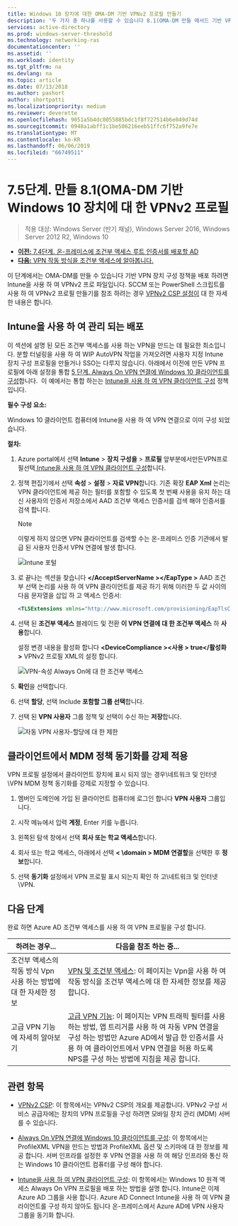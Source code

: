 ```yaml
---
title: Windows 10 장치에 대한 OMA-DM 기반 VPNv2 프로필 만들기
description: '두 가지 중 하나를 사용할 수 있습니다 8.1(OMA-DM 만들 메서드 기반 VPNv2 프로 파일입니다. '
services: active-directory
ms.prod: windows-server-threshold
ms.technology: networking-ras
documentationcenter: ''
ms.assetid: ''
ms.workload: identity
ms.tgt_pltfrm: na
ms.devlang: na
ms.topic: article
ms.date: 07/13/2018
ms.author: pashort
author: shortpatti
ms.localizationpriority: medium
ms.reviewer: deverette
ms.openlocfilehash: 9051a5b4dc8055885bdc1f8f727514b6e049d74d
ms.sourcegitcommit: 0948a1abff1c1be506216eeb51ffc6f752a9fe7e
ms.translationtype: MT
ms.contentlocale: ko-KR
ms.lasthandoff: 06/06/2019
ms.locfileid: "66749511"
---
```

# <a name="step-75-create-oma-dm-based-vpnv2-profiles-to-windows-10-devices"></a>7.5단계. 만들 8.1(OMA-DM 기반 Windows 10 장치에 대 한 VPNv2 프로필

>적용 대상: Windows Server (반기 채널), Windows Server 2016, Windows Server 2012 R2, Windows 10

- [**이전:** 7.4단계. 온-프레미스에 조건부 액세스 루트 인증서를 배포할 AD](vpn-deploy-cond-access-root-cert-to-on-premise-ad.md)
- [**다음:** VPN 작동 방식을 조건부 액세스에 알아봅니다.](https://docs.microsoft.com/windows/access-protection/vpn/vpn-conditional-access)

이 단계에서는 OMA-DM를 만들 수 있습니다 기반 VPN 장치 구성 정책을 배포 하려면 Intune을 사용 하 여 VPNv2 프로 파일입니다. SCCM 또는 PowerShell 스크립트를 사용 하 여 VPNv2 프로필 만들기를 참조 하려는 경우 [VPNv2 CSP 설정이](https://docs.microsoft.com/windows/client-management/mdm/vpnv2-csp) 대 한 자세한 내용은 합니다. 

## <a name="managed-deployment-using-intune"></a>Intune을 사용 하 여 관리 되는 배포

이 섹션에 설명 된 모든 조건부 액세스를 사용 하는 VPN을 만드는 데 필요한 최소입니다. 분할 터널링을 사용 하 여 WIP AutoVPN 작업을 가져오려면 사용자 지정 Intune 장치 구성 프로필을 만들거나 SSO는 다루지 않습니다. 아래에서 이전에 만든 VPN 프로필에 아래 설정을 통합 [5 단계. Always On VPN 연결에 Windows 10 클라이언트를 구성](always-on-vpn/deploy/vpn-deploy-client-vpn-connections.md)합니다.  이 예에서는 통합 하는는 [Intune을 사용 하 여 VPN 클라이언트 구성](always-on-vpn/deploy/vpn-deploy-client-vpn-connections.md#configure-the-vpn-client-by-using-intune) 정책입니다. 

**필수 구성 요소:**

Windows 10 클라이언트 컴퓨터에 Intune을 사용 하 여 VPN 연결으로 이미 구성 되었습니다.   


**절차:**

1. Azure portal에서 선택 **Intune** > **장치 구성을** > **프로필** 앞부분에서만든VPN프로필선택[ Intune을 사용 하 여 VPN 클라이언트 구성](always-on-vpn/deploy/vpn-deploy-client-vpn-connections.md#configure-the-vpn-client-by-using-intune)합니다.
    
2. 정책 편집기에서 선택 **속성** > **설정** > **자료 VPN**합니다. 기존 확장 **EAP Xml** 논리는 VPN 클라이언트에 제공 하는 필터를 포함할 수 있도록 첫 번째 사용을 유지 하는 대신 사용자의 인증서 저장소에서 AAD 조건부 액세스 인증서를 검색 해야 인증서를 검색 합니다.

    >[!NOTE]
    >이렇게 하지 않으면 VPN 클라이언트를 검색할 수는 온-프레미스 인증 기관에서 발급 된 사용자 인증서 VPN 연결에 발생 합니다.

    ![Intune 포털](../../media/Always-On-Vpn/intune-eap-xml.png)

3. 로 끝나는 섹션을 찾습니다  **\</AcceptServerName >\</EapType >** AAD 조건부 선택 논리를 사용 하 여 VPN 클라이언트를 제공 하기 위해 이러한 두 값 사이의 다음 문자열을 삽입 하 고 액세스 인증서:

    ```XML
    <TLSExtensions xmlns="http://www.microsoft.com/provisioning/EapTlsConnectionPropertiesV2"><FilteringInfo xmlns="http://www.microsoft.com/provisioning/EapTlsConnectionPropertiesV3"><EKUMapping><EKUMap><EKUName>AAD Conditional Access</EKUName><EKUOID>1.3.6.1.4.1.311.87</EKUOID></EKUMap></EKUMapping><ClientAuthEKUList Enabled="true"><EKUMapInList><EKUName>AAD Conditional Access</EKUName></EKUMapInList></ClientAuthEKUList></FilteringInfo></TLSExtensions>
    ```

4. 선택 된 **조건부 액세스** 블레이드 및 전환 **이 VPN 연결에 대 한 조건부 액세스** 하 **사용**합니다.
   
   설정 변경 내용을 활성화 합니다  **\<DeviceCompliance >\<사용 > true\</활성화 >** VPNv2 프로필 XML의 설정 합니다.

    ![VPN-속성 Always On에 대 한 조건부 액세스](../../media/Always-On-Vpn/vpn-conditional-access-azure-ad.png)

5. **확인**을 선택합니다.

6. 선택 **할당**, 선택 Include **포함할 그룹 선택**합니다.

7. 선택 된 **VPN 사용자** 그룹 정책 및 선택이 수신 하는 **저장**합니다.

    ![자동 VPN 사용자-할당에 대 한 제한](../../media/Always-On-Vpn/cap-for-auto-vpn-users-assignments.png)

## <a name="force-mdm-policy-sync-on-the-client"></a>클라이언트에서 MDM 정책 동기화를 강제 적용

VPN 프로필 설정에서 클라이언트 장치에 표시 되지 않는 경우\\네트워크 및 인터넷\\VPN MDM 정책 동기화를 강제로 지정할 수 있습니다.

1. 멤버인 도메인에 가입 된 클라이언트 컴퓨터에 로그인 합니다 **VPN 사용자** 그룹입니다.

2. 시작 메뉴에서 입력 **계정**, Enter 키를 누릅니다.

3. 왼쪽된 탐색 창에서 선택 **회사 또는 학교 액세스**합니다.

4. 회사 또는 학교 액세스, 아래에서 선택 **< \domain > MDM 연결할**을 선택한 후 **정보**합니다.

5. 선택 **동기화** 설정에서 VPN 프로필 표시 되는지 확인 하 고\\네트워크 및 인터넷\\VPN.


## <a name="next-steps"></a>다음 단계

완료 하면 Azure AD 조건부 액세스를 사용 하 여 VPN 프로필을 구성 합니다. 

|하려는 경우...  |다음을 참조 하는 중...  |
|---------|---------|
|조건부 액세스의 작동 방식 Vpn 사용 하는 방법에 대 한 자세한 정보  |[VPN 및 조건부 액세스](https://docs.microsoft.com/windows/access-protection/vpn/vpn-conditional-access): 이 페이지는 Vpn을 사용 하 여 작동 방식을 조건부 액세스에 대 한 자세한 정보를 제공 합니다.      |
|고급 VPN 기능에 자세히 알아보기  |[고급 VPN 기능](always-on-vpn/deploy/always-on-vpn-adv-options.md#advanced-vpn-features): 이 페이지는 VPN 트래픽 필터를 사용 하는 방법, 앱 트리거를 사용 하 여 자동 VPN 연결을 구성 하는 방법만 Azure AD에서 발급 한 인증서를 사용 하 여 클라이언트에서 VPN 연결을 허용 하도록 NPS를 구성 하는 방법에 지침을 제공 합니다.        |


## <a name="related-topics"></a>관련 항목

- [VPNv2 CSP](https://msdn.microsoft.com/windows/hardware/commercialize/customize/mdm/vpnv2-csp):  이 항목에서는 VPNv2 CSP의 개요를 제공합니다. VPNv2 구성 서비스 공급자에는 장치의 VPN 프로필을 구성 하려면 모바일 장치 관리 (MDM) 서버를 수 있습니다.

- [Always On VPN 연결에 Windows 10 클라이언트를 구성](https://docs.microsoft.com/windows-server/remote/remote-access/vpn/always-on-vpn/deploy/vpn-deploy-client-vpn-connections): 이 항목에서는 ProfileXML VPN을 만드는 방법과 ProfileXML 옵션 및 스키마에 대 한 정보를 제공 합니다. 서버 인프라를 설정한 후 VPN 연결을 사용 하 여 해당 인프라와 통신 하는 Windows 10 클라이언트 컴퓨터를 구성 해야 합니다. 

- [Intune을 사용 하 여 VPN 클라이언트 구성](https://docs.microsoft.com/windows-server/remote/remote-access/vpn/always-on-vpn/deploy/vpn-deploy-client-vpn-connections#configure-the-vpn-client-by-using-intune): 이 항목에서는 Windows 10 원격 액세스 Always On VPN 프로필을 배포 하는 방법을 설명 합니다. Intune은 이제 Azure AD 그룹을 사용 합니다. Azure AD Connect Intune을 사용 하 여 VPN 클라이언트를 구성 하지 않아도 됩니다 온-프레미스에서 Azure AD에 VPN 사용자 그룹을 동기화 합니다.
